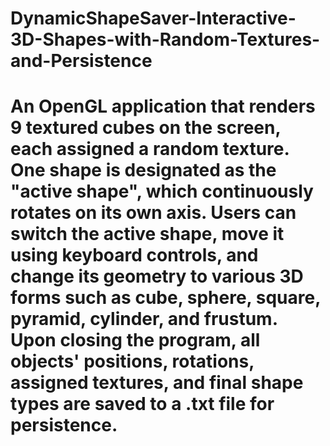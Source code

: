 # DynamicShapeSaver-Interactive-3D-Shapes-with-Random-Textures-and-Persistence
# An OpenGL application that renders 9 textured cubes on the screen, each assigned a random texture. One shape is designated as the "active shape", which continuously rotates on its own axis. Users can switch the active shape, move it using keyboard controls, and change its geometry to various 3D forms such as cube, sphere, square, pyramid, cylinder, and frustum. Upon closing the program, all objects' positions, rotations, assigned textures, and final shape types are saved to a .txt file for persistence.

